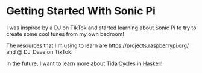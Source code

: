 # Getting Started With Sonic Pi
I was inspired by a DJ on TikTok and started learning about Sonic Pi to try to create some cool tunes from my own bedroom!

<p2>The resources that I'm using to learn are https://projects.raspberrypi.org/ and @ DJ_Dave on TikTok.</p2>


<p3>In the future, I want to learn more about TidalCycles in Haskell!</p3>
